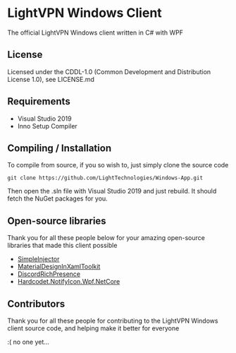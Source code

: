 # LightVPN Windows Client
The official LightVPN Windows client written in C# with WPF

## License
Licensed under the CDDL-1.0 (Common Development and Distribution License 1.0), see LICENSE.md

## Requirements
- Visual Studio 2019
- Inno Setup Compiler

## Compiling / Installation
To compile from source, if you so wish to, just simply clone the source code

```
git clone https://github.com/LightTechnologies/Windows-App.git
```

Then open the .sln file with Visual Studio 2019 and just rebuild. It should fetch the NuGet packages for you.

## Open-source libraries
Thank you for all these people below for your amazing open-source libraries that made this client possible

- [SimpleInjector](https://github.com/simpleinjector/SimpleInjector)
- [MaterialDesignInXamlToolkit](https://github.com/MaterialDesignInXAML/MaterialDesignInXamlToolkit)
- [DiscordRichPresence](https://github.com/Lachee/discord-rpc-csharp)
- [Hardcodet.NotifyIcon.Wpf.NetCore](https://github.com/HavenDV/H.NotifyIcon.WPF)

## Contributors
Thank you for all these people for contributing to the LightVPN Windows client source code, and helping make it better for everyone

:( no one yet...
